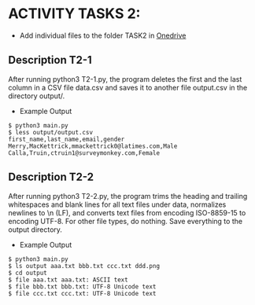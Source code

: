 # ACTIVITY TASKS 2:

- Add individual files to the folder TASK2 in [Onedrive](https://ubcca-my.sharepoint.com/:f:/g/personal/gema_rodriguezperez_ubc_ca/EpftLkZNoEFLslShzZ2T5uABbUxK5NO5qGsM8lY8YEZpBw?e=NeaKJS)


## Description T2-1
After running python3 T2-1.py, the program deletes the first and the last column in a CSV file data.csv and saves it to another file output.csv in the directory output/.

* Example Output
```
$ python3 main.py 
$ less output/output.csv 
first_name,last_name,email,gender 
Merry,MacKettrick,mmackettrick0@latimes.com,Male 
Calla,Truin,ctruin1@surveymonkey.com,Female 
```

## Description T2-2
After running python3 T2-2.py, the program trims the heading and trailing whitespaces and blank lines for all text files under data, normalizes newlines to \n (LF), and converts text files from encoding ISO-8859-15 to  encoding UTF-8. For other file types, do nothing. Save everything to the output directory.

* Example Output
``` 
$ python3 main.py 
$ ls output aaa.txt bbb.txt ccc.txt ddd.png 
$ cd output 
$ file aaa.txt aaa.txt: ASCII text 
$ file bbb.txt bbb.txt: UTF-8 Unicode text 
$ file ccc.txt ccc.txt: UTF-8 Unicode text
```
